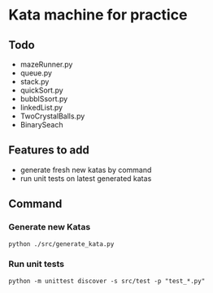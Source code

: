 # Kata machine for practice

## Todo

- mazeRunner.py
- queue.py
- stack.py
- quickSort.py
- bubblSsort.py
- linkedList.py
- TwoCrystalBalls.py
- BinarySeach

## Features to add

- generate fresh new katas by command
- run unit tests on latest generated katas

## Command

### Generate new Katas

```
python ./src/generate_kata.py
```

### Run unit tests

```
python -m unittest discover -s src/test -p "test_*.py"
```
